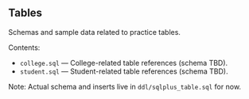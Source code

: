 ## Tables

Schemas and sample data related to practice tables.

Contents:
- `college.sql` — College-related table references (schema TBD).
- `student.sql` — Student-related table references (schema TBD).

Note: Actual schema and inserts live in `ddl/sqlplus_table.sql` for now.



